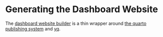 # Generating the Dashboard Website

The [dashboard website
builder](https://github.com/hubverse-org/hub-dash-site-builder) is a thin
wrapper around [the quarto publishing system](https://quarto.org) and
[yq](#dashboard-tool-yq).
